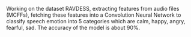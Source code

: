Working on the dataset RAVDESS, extracting features from audio files (MCFFs), fetching these features into a Convolution Neural  Network to classify speech emotion into 5 categories which are calm, happy, angry, fearful, sad. The accuracy of the model is about 90%.
